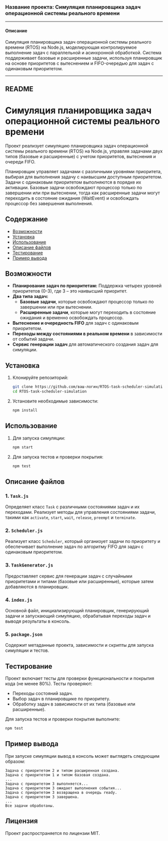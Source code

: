 ### **Название проекта**: Симуляция планировщика задач операционной системы реального времени

---

#### **Описание**

Симуляция планировщика задач операционной системы реального времени (RTOS) на Node.js, моделирующая контролируемое выполнение задач с параллельной и асинхронной обработкой. Система поддерживает базовые и расширенные задачи, используя планировщик на основе приоритетов с вытеснением и FIFO-очередью для задач с одинаковым приоритетом.

---

## **README**

# Симуляция планировщика задач операционной системы реального времени

Проект реализует симуляцию планировщика задач операционной системы реального времени (RTOS) на Node.js, управляя задачами двух типов (базовые и расширенные) с учетом приоритетов, вытеснения и очереди FIFO.

Планировщик управляет задачами с различными уровнями приоритета, выбирая для выполнения задачу с наивысшим доступным приоритетом. Задачи с одинаковым приоритетом выполняются в порядке их активации. Базовые задачи освобождают процессор только по завершении или при вытеснении, тогда как расширенные задачи могут переходить в состояние ожидания (WaitEvent) и освобождать процессор без завершения выполнения.

## **Содержание**

-   [Возможности](#возможности)
-   [Установка](#установка)
-   [Использование](#использование)
-   [Описание файлов](#описание-файлов)
-   [Тестирование](#тестирование)
-   [Пример вывода](#пример-вывода)

## **Возможности**

-   **Планирование задач по приоритетам:** Поддержка четырех уровней приоритетов (0-3), где 3 – это наивысший приоритет.
-   **Два типа задач:**
    -   **Базовые задачи**, которые освобождают процессор только по завершении или при вытеснении.
    -   **Расширенные задачи**, которые могут переходить в состояние ожидания и временно освобождать процессор.
-   **Вытеснение и очередность FIFO** для задач с одинаковым приоритетом.
-   **Переходы между состояниями в реальном времени** в зависимости от событий задачи.
-   **Сервис генерации задач** для автоматического создания задач для симуляции.

## **Установка**

1. Клонируйте репозиторий:
    ```bash
    git clone https://github.com/ваш-логин/RTOS-task-scheduler-simulation.git
    cd RTOS-task-scheduler-simulation
    ```
2. Установите необходимые зависимости:
    ```bash
    npm install
    ```

## **Использование**

1. Для запуска симуляции:

    ```bash
    npm start
    ```

2. Для запуска тестов и проверки покрытия:
    ```bash
    npm test
    ```

## **Описание файлов**

### 1. `Task.js`

Определяет класс `Task` с различными состояниями задач и их переходами. Реализует методы для управления состояниями задачи, такими как `activate`, `start`, `wait`, `release`, `preempt` и `terminate`.

### 2. `Scheduler.js`

Реализует класс `Scheduler`, который организует задачи по приоритету и обеспечивает выполнение задач по алгоритму FIFO для задач с одинаковым приоритетом.

### 3. `TaskGenerator.js`

Предоставляет сервис для генерации задач с случайными приоритетами и типами (базовые или расширенные), которые затем добавляются в планировщик.

### 4. `index.js`

Основной файл, инициализирующий планировщик, генерирующий задачи и запускающий симуляцию, обрабатывая переходы задач и выводя результаты в консоль.

### 5. `package.json`

Содержит метаданные проекта, зависимости и скрипты для запуска симуляции и тестов.

## **Тестирование**

Проект включает тесты для проверки функциональности и покрытия кода (не менее 80%). Тесты проверяют:

-   Переходы состояний задач.
-   Выбор задач в планировщике по приоритету.
-   Обработку задач в зависимости от их типа (базовые или расширенные).

Для запуска тестов и проверки покрытия выполните:

```bash
npm test
```

## **Пример вывода**

При запуске симуляции вывод в консоль может выглядеть следующим образом:

```plaintext
Задача с приоритетом 2 и типом расширенная создана.
Задача с приоритетом 1 и типом базовая создана.
...
Задача с приоритетом 3 выполняется...
Задача с приоритетом 3 ожидает выполнения события...
Задача с приоритетом 3 возвращена в очередь ready.
Задача с приоритетом 3 завершена.
...
Все задачи обработаны.
```

## **Лицензия**

Проект распространяется по лицензии MIT.

